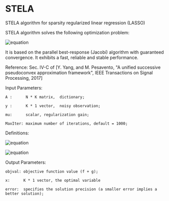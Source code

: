 # STELA
STELA algorithm for sparsity regularized linear regression (LASSO)


STELA algorithm solves the following optimization problem:

![equation](https://latex.codecogs.com/svg.latex?\dpi{300}&space;\min_{x}&space;\frac{1}{2}\Vert&space;y&space;-&space;Ax\Vert_2^2&space;&plus;&space;\mu\Vert&space;x&space;\Vert_1)
            
It is based on the parallel best-response (Jacobi) algorithm with guaranteed convergence. It exhibits a fast, reliable and stable performance.


Reference:
    Sec. IV-C of [Y. Yang, and M. Pesavento, "A unified successive pseudoconvex approximation framework", IEEE Transactions on Signal Processing, 2017]        


Input Parameters:
   
    A :      N * K matrix,  dictionary;
    
    y :      K * 1 vector,  noisy observation;
    
    mu:      scalar, regularization gain;
    
    MaxIter: maximum number of iterations, default = 1000;


Definitions:

![equation](https://latex.codecogs.com/svg.latex?\dpi{300}&space;f(x)&space;=&space;\frac{1}{2}\Vert&space;y&space;-&space;A&space;x\Vert^2)
    
![equation](https://latex.codecogs.com/svg.latex?\dpi{300}&space;g(x)&space;=&space;\mu&space;\Vert&space;x&space;\Vert_1)


Output Parameters:
    
    objval: objective function value (f + g);
    
    x:      K * 1 vector, the optimal variable
    
    error:  specifies the solution precision (a smaller error implies a better solution);
